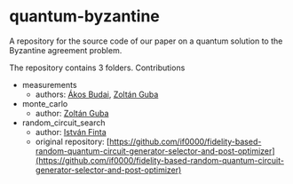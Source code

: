 # quantum-byzantine  
A repository for the source code of our paper on a quantum solution to the Byzantine agreement problem.

The repository contains 3 folders. Contributions
- measurements
    - authors: [Ákos Budai](https://github.com/akosbudai), [Zoltán Guba](https://github.com/gubazoltan)
- monte_carlo
    - author: [Zoltán Guba](https://github.com/gubazoltan)
- random_circuit_search
    - author: [István Finta](https://github.com/if0000)
    - original repository: [https://github.com/if0000/fidelity-based-random-quantum-circuit-generator-selector-and-post-optimizer](https://github.com/if0000/fidelity-based-random-quantum-circuit-generator-selector-and-post-optimizer)
